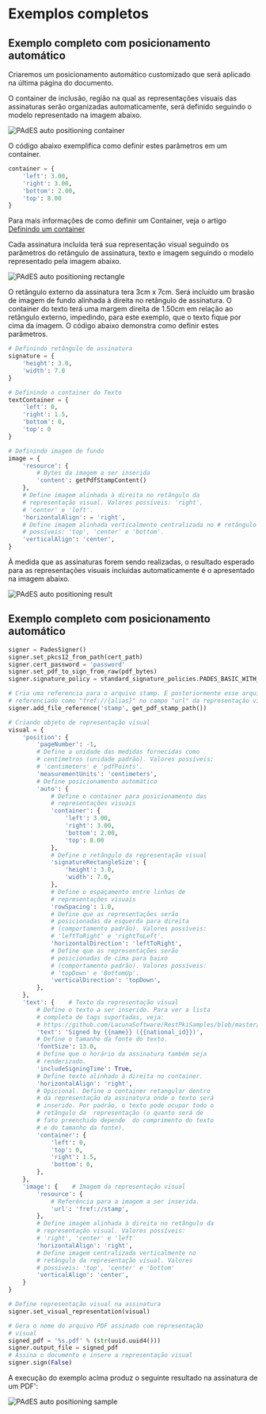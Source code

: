 # Exemplos completos

## Exemplo completo com posicionamento automático

Criaremos um posicionamento automático customizado que será aplicado na última página do documento.

O container de inclusão, região na qual as representações visuais das assinaturas serão organizadas automaticamente,
será definido seguindo o modelo representado na imagem abaixo.

![PAdES auto positioning container](../../../../../images/pki-sdk/pades-autopos-container.png)

O código abaixo exemplifica como definir estes parâmetros em um container.

```python
container = {
    'left': 3.00,
    'right': 3.00,
    'bottom': 2.00,
    'top': 8.00
}
```

Para mais informações de como definir um Container, veja o artigo [Definindo um container](containers.md)

Cada assinatura incluída terá sua representação visual seguindo os parâmetros do retângulo de assinatura, texto e imagem
seguindo o modelo representado pela imagem abaixo.

![PAdES auto positioning rectangle](../../../../../images/pki-sdk/visual-rep-rectangle.png)

O retângulo externo da assinatura tera 3cm x 7cm. Será incluído um brasão de imagem de fundo alinhada à direita no
retângulo de assinatura. O container do texto terá uma margem direita de 1.50cm em relação ao retângulo externo,
impedindo, para este exemplo, que o texto fique por cima da imagem. O código abaixo demonstra como definir estes parâmetros.

```python
# Definindo retângulo de assinatura
signature = {
    'height': 3.0,
    'width': 7.0
}

# Definindo o container do Texto
textContainer = {
    'left': 0,
    'right': 1.5,
    'bottom': 0,
    'top': 0
}

# Definindo imagem de fundo
image = {
    'resource': {
        # Bytes da imagem a ser inserida
        'content': getPdfStampContent()
    },
    # Define imagem alinhada à direita no retângulo da 
    # representação visual. Valores possíveis: 'right',
    # 'center' e 'left'.
    'horizontalAlign': = 'right',
    # Define imagem alinhada verticalmente centralizada no # retângulo da representação visual. Valores 
    # possíveis: 'top', 'center' e 'bottom'.
    'verticalAlign': 'center',
}
```

À medida que as assinaturas forem sendo realizadas, o resultado esperado para as representações visuais incluídas
automaticamente é o apresentado na imagem abaixo.

![PAdES auto positioning result](../../../../../images/pki-sdk/visual-rep-result.png)

## Exemplo completo com posicionamento automático

```python
signer = PadesSigner()
signer.set_pkcs12_from_path(cert_path)
signer.cert_password = 'password'
signer.set_pdf_to_sign_from_raw(pdf_bytes)
signer.signature_policy = standard_signature_policies.PADES_BASIC_WITH_LTV

# Cria uma referencia para o arquivo stamp. E posteriormente esse arquivo pode ser 
# referenciado como "fref://{alias}" no campo "url" da representação visual
signer.add_file_reference('stamp', get_pdf_stamp_path())

# Criando objeto de representação visual
visual = {
    'position': {
        'pageNumber': -1,
        # Define a unidade das medidas fornecidas como
        # centímetros (unidade padrão). Valores possíveis:
        # 'centimeters' e 'pdfPoints'.
        'measurementUnits': 'centimeters',
        # Define posicionamento automático
        'auto': {
            # Define o container para posicionamento das 
            # representações visuais
            'container': {
                'left': 3.00,
                'right': 3.00,
                'bottom': 2.00,
                'top': 8.00
            },
            # Define o retângulo da representação visual
            'signatureRectangleSize': {
                'height': 3.0,
                'width': 7.0,
            },
            # Define o espaçamento entre linhas de 
            # representações visuais
            'rowSpacing': 1.0,
            # Define que as representações serão 
            # posicionadas da esquerda para direita 
            # (comportamento padrão). Valores possíveis:
            # 'leftToRight' e 'rightToLeft'.
            'horizontalDirection': 'leftToRight',
            # Define que as representações serão 
            # posicionadas de cima para baixo 
            # (comportamento padrão). Valores possíveis:
            # 'topDown' e 'BottomUp'.
            'verticalDirection': 'topDown',
        },
    },
    'text': {    # Texto da representação visual
        # Define o texto a ser inserido. Para ver a lista 
        # completa de tags suportadas, veja: 
        # https://github.com/LacunaSoftware/RestPkiSamples/blob/master/PadesTags.md
        'text': 'Signed by {{name}} ({{national_id}})',
        # Define o tamanho da fonte do texto.
        'fontSize': 13.0,
        # Define que o horário da assinatura também seja 
        # renderizado.
        'includeSigningTime': True,
        # Define texto alinhado à direita no container.
        'horizontalAlign': 'right',                       
        # Opicional. Define o container retangular dentro 
        # da representação da assinatura onde o texto será 
        # inserido. Por padrão, o texto pode ocupar todo o 
        # retângulo da  representação (o quanto será de 
        # fato preenchido depende  do comprimento do texto 
        # e do tamanho da fonte).
        'container': {
            'left': 0,
            'top': 0,
            'right': 1.5,
            'bottom': 0,
        },
    },
    'image': {    # Imagem da representação visual
        'resource': {
            # Referência para a imagem a ser inserida.
            'url': 'fref://stamp',
        },
        # Define imagem alinhada à direita no retângulo da 
        # representação visual. Valores possíveis: 
        # 'right', 'center' e 'left'
        'horizontalAlign': 'right',
        # Define imagem centralizada verticalmente no 
        # retângulo da representação visual. Valores 
        # possíveis: 'top', 'center' e 'bottom'
        'verticalAlign': 'center',
    }
}

# Define representação visual na assinatura
signer.set_visual_representation(visual)

# Gera o nome do arquivo PDF assinado com representação 
# visual
signed_pdf = '%s.pdf' % (str(uuid.uuid4()))
signer.output_file = signed_pdf
# Assina o documento e insere a representação visual
signer.sign(False)
```

A execução do exemplo acima produz o seguinte resultado na assinatura de um PDF':

![PAdES auto positioning sample](../../../../../images/pki-sdk/pdf-auto-pos.png)
